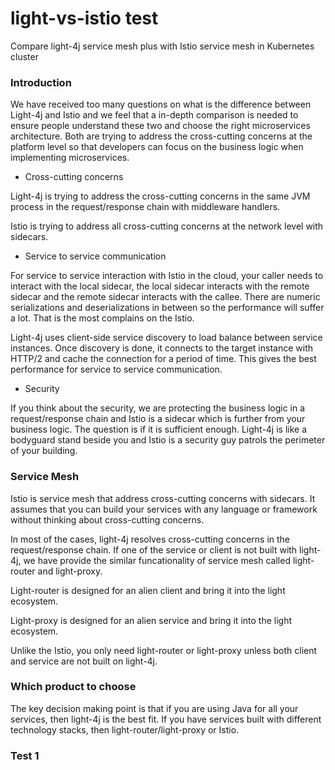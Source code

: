 # light-vs-istio test
Compare light-4j service mesh plus with Istio service mesh in Kubernetes cluster

### Introduction

We have received too many questions on what is the difference between Light-4j and Istio and we feel that a in-depth comparison is needed to ensure people understand these two and choose the right microservices architecture. Both are trying to address the cross-cutting concerns at the platform level so that developers can focus on the business logic when implementing microservices. 

* Cross-cutting concerns

Light-4j is trying to address the cross-cutting concerns in the same JVM process in the request/response chain with middleware handlers. 

Istio is trying to address all cross-cutting concerns at the network level with sidecars. 

* Service to service communication

For service to service interaction with Istio in the cloud, your caller needs to interact with the local sidecar, the local sidecar interacts with the remote sidecar and the remote sidecar interacts with the callee. There are numeric serializations and deserializations in between so the performance will suffer a lot. That is the most complains on the Istio. 

Light-4j uses client-side service discovery to load balance between service instances. Once discovery is done, it connects to the target instance with HTTP/2 and cache the connection for a period of time. This gives the best performance for service to service communication. 

* Security

If you think about the security, we are protecting the business logic in a request/response chain and Istio is a sidecar which is further from your business logic. The question is if it is sufficient enough. Light-4j is like a bodyguard stand beside you and Istio is a security guy patrols the perimeter of your building. 

### Service Mesh

Istio is service mesh that address cross-cutting concerns with sidecars. It assumes that you can build your services with any language or framework without thinking about cross-cutting concerns. 

In most of the cases, light-4j resolves cross-cutting concerns in the request/response chain. If one of the service or client is not built with light-4j, we have provide the similar funcationality of service mesh called light-router and light-proxy. 

Light-router is designed for an alien client and bring it into the light ecosystem.

Light-proxy is designed for an alien service and bring it into the light ecosystem. 

Unlike the Istio, you only need light-router or light-proxy unless both client and service are not built on light-4j. 

### Which product to choose

The key decision making point is that if you are using Java for all your services, then light-4j is the best fit. If you have services built with different technology stacks, then light-router/light-proxy or Istio. 

### Test 1
